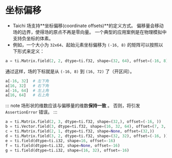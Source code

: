 # 坐标偏移

- Taichi 场支持**坐标偏移(coordinate offsets)**的定义方式。 偏移量会移动场的边界，使得场的原点不再是零向量。 一个典型的应用案例是在物理模拟中支持负坐标的体素。
- 例如，一个大小为 `32x64`、起始元素坐标偏移为 `(-16, 8)` 的矩阵可以按照以下形式来定义：

```python
a = ti.Matrix.field(2, 2, dtype=ti.f32, shape=(32, 64), offset=(-16, 8))
```

通过这样，场的下标就是从 `(-16, 8)` 到 `(16, 72)` 了（开区间）。

```python
a[-16, 32]  # 左下角
a[16, 32]   # 右下角
a[-16, 64]  # 左上角
a[16, 64]   # 右上角
```

::: note
场形状的维数应该与偏移量的维数**保持一致** 。 否则，将引发 `AssertionError` 错误。
:::

```python
a = ti.Matrix.field(2, 3, dtype=ti.f32, shape=(32,), offset=(-16, ))          # 有效！
b = ti.Vector.field(3, dtype=ti.f32, shape=(16, 32, 64), offset=(7, 3, -4))   # 有效！
c = ti.Matrix.field(2, 1, dtype=ti.f32, shape=None, offset=(32,))             # 断言错误
d = ti.Matrix.field(3, 2, dtype=ti.f32, shape=(32, 32), offset=(-16, ))       # 断言错误
e = ti.field(dtype=ti.i32, shape=16, offset=-16)                              # 有效！
f = ti.field(dtype=ti.i32, shape=None, offset=-16)                            # 断言错误
g = ti.field(dtype=ti.i32, shape=(16, 32), offset=-16)                        # 断言错误
```
